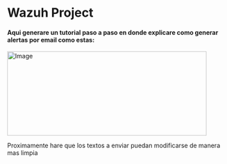 # Wazuh Project
#### Aqui generare un tutorial paso a paso en donde explicare como generar alertas por email como estas:

<img width="459" height="194" alt="Image" src="https://github.com/user-attachments/assets/5fe60a10-7096-4979-bfbb-f936369ecc80" />

Proximamente hare que los textos a enviar puedan modificarse de manera mas limpia 
